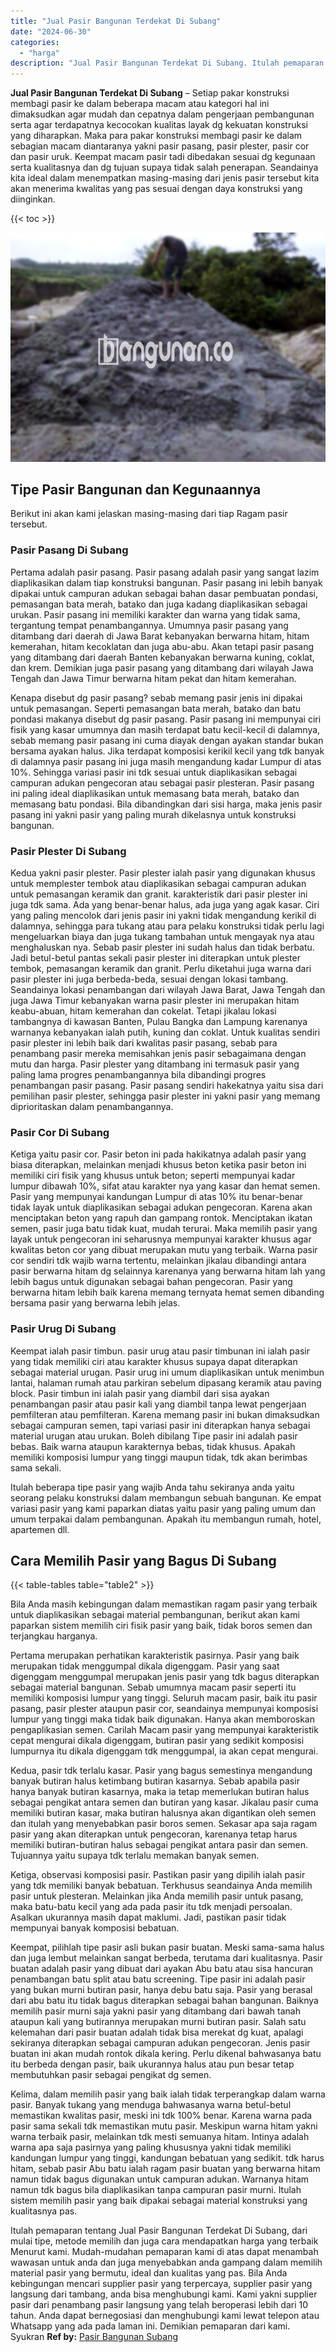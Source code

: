 ```yaml
---
title: "Jual Pasir Bangunan Terdekat Di Subang"
date: "2024-06-30"
categories: 
  - "harga"
description: "Jual Pasir Bangunan Terdekat Di Subang. Itulah pemaparan tentang Jual Pasir Bangunan Terdekat Di Subang, dari mulai tipe, metode memilih dan juga cara mendap..."
---
```


**Jual Pasir Bangunan Terdekat Di Subang** – Setiap pakar konstruksi membagi pasir ke dalam beberapa macam atau kategori hal ini dimaksudkan agar mudah dan cepatnya dalam pengerjaan pembangunan serta agar terdapatnya kecocokan kualitas layak dg kekuatan konstruksi yang diharapkan. Maka para pakar konstruksi membagi pasir ke dalam sebagian macam diantaranya yakni pasir pasang, pasir plester, pasir cor dan pasir uruk. Keempat macam pasir tadi dibedakan sesuai dg kegunaan serta kualitasnya dan dg tujuan supaya tidak salah penerapan. Seandainya kita ideal dalam menempatkan masing-masing dari jenis pasir tersebut kita akan menerima kwalitas yang pas sesuai dengan daya konstruksi yang diinginkan.

{{< toc >}}

![Jual Pasir Bangunan Terdekat Di Subang](/images/jual-pasir-bangunan-18.png)

## Tipe Pasir Bangunan dan Kegunaannya

Berikut ini akan kami jelaskan masing-masing dari tiap Ragam pasir tersebut.

### Pasir Pasang Di Subang

Pertama adalah pasir pasang. Pasir pasang adalah pasir yang sangat lazim diaplikasikan dalam tiap konstruksi bangunan. Pasir pasang ini lebih banyak dipakai untuk campuran adukan sebagai bahan dasar pembuatan pondasi, pemasangan bata merah, batako dan juga kadang diaplikasikan sebagai urukan. Pasir pasang ini memiliki karakter dan warna yang tidak sama, tergantung tempat penambangannya. Umumnya pasir pasang yang ditambang dari daerah di Jawa Barat kebanyakan berwarna hitam, hitam kemerahan, hitam kecoklatan dan juga abu-abu. Akan tetapi pasir pasang yang ditambang dari daerah Banten kebanyakan berwarna kuning, coklat, dan krem. Demikian juga pasir pasang yang ditambang dari wilayah Jawa Tengah dan Jawa Timur berwarna hitam pekat dan hitam kemerahan.

Kenapa disebut dg pasir pasang? sebab memang pasir jenis ini dipakai untuk pemasangan. Seperti pemasangan bata merah, batako dan batu pondasi makanya disebut dg pasir pasang. Pasir pasang ini mempunyai ciri fisik yang kasar umumnya dan masih terdapat batu kecil-kecil di dalamnya, sebab memang pasir pasang ini cuma diayak dengan ayakan standar bukan bersama ayakan halus. Jika terdapat komposisi kerikil kecil yang tdk banyak di dalamnya pasir pasang ini juga masih mengandung kadar Lumpur di atas 10%. Sehingga variasi pasir ini tdk sesuai untuk diaplikasikan sebagai campuran adukan pengecoran atau sebagai pasir plesteran. Pasir pasang ini paling ideal diaplikasikan untuk memasang bata merah, batako dan memasang batu pondasi. Bila dibandingkan dari sisi harga, maka jenis pasir pasang ini yakni pasir yang paling murah dikelasnya untuk konstruksi bangunan.

### Pasir Plester Di Subang

Kedua yakni pasir plester. Pasir plester ialah pasir yang digunakan khusus untuk memplester tembok atau diaplikasikan sebagai campuran adukan untuk pemasangan keramik dan granit. karakteristik dari pasir plester ini juga tdk sama. Ada yang benar-benar halus, ada juga yang agak kasar. Ciri yang paling mencolok dari jenis pasir ini yakni tidak mengandung kerikil di dalamnya, sehingga para tukang atau para pelaku konstruksi tidak perlu lagi mengeluarkan biaya dan juga tukang tambahan untuk mengayak nya atau menghaluskan nya. Sebab pasir plester ini sudah halus dan tidak berbatu. Jadi betul-betul pantas sekali pasir plester ini diterapkan untuk plester tembok, pemasangan keramik dan granit. Perlu diketahui juga warna dari pasir plester ini juga berbeda-beda, sesuai dengan lokasi tambang. Seandainya lokasi penambangan dari wilayah Jawa Barat, Jawa Tengah dan juga Jawa Timur kebanyakan warna pasir plester ini merupakan hitam keabu-abuan, hitam kemerahan dan cokelat. Tetapi jikalau lokasi tambangnya di kawasan Banten, Pulau Bangka dan Lampung karenanya warnanya kebanyakan ialah putih, kuning dan coklat. Untuk kualitas sendiri pasir plester ini lebih baik dari kwalitas pasir pasang, sebab para penambang pasir mereka memisahkan jenis pasir sebagaimana dengan mutu dan harga. Pasir plester yang ditambang ini termasuk pasir yang paling lama progres penambangannya bila dibandingi progres penambangan pasir pasang. Pasir pasang sendiri hakekatnya yaitu sisa dari pemilihan pasir plester, sehingga pasir plester ini yakni pasir yang memang diprioritaskan dalam penambangannya.

### Pasir Cor Di Subang

Ketiga yaitu pasir cor. Pasir beton ini pada hakikatnya adalah pasir yang biasa diterapkan, melainkan menjadi khusus beton ketika pasir beton ini memiliki ciri fisik yang khusus untuk beton; seperti mempunyai kadar lumpur dibawah 10%, sifat atau karakter nya yang kasar dan hemat semen. Pasir yang mempunyai kandungan Lumpur di atas 10% itu benar-benar tidak layak untuk diaplikasikan sebagai adukan pengecoran. Karena akan menciptakan beton yang rapuh dan gampang rontok. Menciptakan ikatan semen, pasir juga batu tidak kuat, mudah terurai. Maka memilih pasir yang layak untuk pengecoran ini seharusnya mempunyai karakter khusus agar kwalitas beton cor yang dibuat merupakan mutu yang terbaik. Warna pasir cor sendiri tdk wajib warna tertentu, melainkan jikalau dibandingi antara pasir berwarna hitam dg selainnya karenanya yang berwarna hitam lah yang lebih bagus untuk digunakan sebagai bahan pengecoran. Pasir yang berwarna hitam lebih baik karena memang ternyata hemat semen dibanding bersama pasir yang berwarna lebih jelas.

### Pasir Urug Di Subang

Keempat ialah pasir timbun. pasir urug atau pasir timbunan ini ialah pasir yang tidak memiliki ciri atau karakter khusus supaya dapat diterapkan sebagai material urugan. Pasir urug ini umum diaplikasikan untuk menimbun lantai, halaman rumah atau parkiran sebelum dipasang keramik atau paving block. Pasir timbun ini ialah pasir yang diambil dari sisa ayakan penambangan pasir atau pasir kali yang diambil tanpa lewat pengerjaan pemfilteran atau pemfilteran. Karena memang pasir ini bukan dimaksudkan sebagai campuran semen, tapi variasi pasir ini diterapkan hanya sebagai material urugan atau urukan. Boleh dibilang Tipe pasir ini adalah pasir bebas. Baik warna ataupun karakternya bebas, tidak khusus. Apakah memiliki komposisi lumpur yang tinggi maupun tidak, tdk akan berimbas sama sekali.

Itulah beberapa tipe pasir yang wajib Anda tahu sekiranya anda yaitu seorang pelaku konstruksi dalam membangun sebuah bangunan. Ke empat variasi pasir yang kami paparkan diatas yaitu pasir yang paling umum dan umum terpakai dalam pembangunan. Apakah itu membangun rumah, hotel, apartemen dll.

## Cara Memilih Pasir yang Bagus Di Subang

{{< table-tables table="table2" >}}

Bila Anda masih kebingungan dalam memastikan ragam pasir yang terbaik untuk diaplikasikan sebagai material pembangunan, berikut akan kami paparkan sistem memilih ciri fisik pasir yang baik, tidak boros semen dan terjangkau harganya.

Pertama merupakan perhatikan karakteristik pasirnya. Pasir yang baik merupakan tidak menggumpal dikala digenggam. Pasir yang saat digenggam menggumpal merupakan jenis pasir yang tdk bagus diterapkan sebagai material bangunan. Sebab umumnya macam pasir seperti itu memiliki komposisi lumpur yang tinggi. Seluruh macam pasir, baik itu pasir pasang, pasir plester ataupun pasir cor, seandainya mempunyai komposisi lumpur yang tinggi maka tidak baik digunakan. Hanya akan memboroskan pengaplikasian semen. Carilah Macam pasir yang mempunyai karakteristik cepat mengurai dikala digenggam, butiran pasir yang sedikit komposisi lumpurnya itu dikala digenggam tdk menggumpal, ia akan cepat mengurai.

Kedua, pasir tdk terlalu kasar. Pasir yang bagus semestinya mengandung banyak butiran halus ketimbang butiran kasarnya. Sebab apabila pasir hanya banyak butiran kasarnya, maka ia tetap memerlukan butiran halus sebagai pengikat antara semen dan butiran yang kasar. Jikalau pasir cuma memiliki butiran kasar, maka butiran halusnya akan digantikan oleh semen dan itulah yang menyebabkan pasir boros semen. Sekasar apa saja ragam pasir yang akan diterapkan untuk pengecoran, karenanya tetap harus memiliki butiran-butiran halus sebagai pengikat antara pasir dan semen. Tujuannya yaitu supaya tdk terlalu memakan banyak semen.

Ketiga, observasi komposisi pasir. Pastikan pasir yang dipilih ialah pasir yang tdk memiliki banyak bebatuan. Terkhusus seandainya Anda memilih pasir untuk plesteran. Melainkan jika Anda memilih pasir untuk pasang, maka batu-batu kecil yang ada pada pasir itu tdk menjadi persoalan. Asalkan ukurannya masih dapat maklumi. Jadi, pastikan pasir tidak mempunyai banyak komposisi bebatuan.

Keempat, pilihlah tipe pasir asli bukan pasir buatan. Meski sama-sama halus dan juga lembut melainkan sangat berbeda, terutama dari kualitasnya. Pasir buatan adalah pasir yang dibuat dari ayakan Abu batu atau sisa hancuran penambangan batu split atau batu screening. Tipe pasir ini adalah pasir yang bukan murni butiran pasir, hanya debu batu saja. Pasir yang berasal dari abu batu itu tidak bagus diterapkan sebagai bahan bangunan. Baiknya memilih pasir murni saja yakni pasir yang ditambang dari bawah tanah ataupun kali yang butirannya merupakan murni butiran pasir. Salah satu kelemahan dari pasir buatan adalah tidak bisa merekat dg kuat, apalagi sekiranya diterapkan sebagai campuran adukan pengecoran. Jenis pasir buatan ini akan mudah rontok dikala kering. Perlu dikenal bahwasanya batu itu berbeda dengan pasir, baik ukurannya halus atau pun besar tetap membutuhkan pasir sebagai pengikat dg semen.

Kelima, dalam memilih pasir yang baik ialah tidak terperangkap dalam warna pasir. Banyak tukang yang menduga bahwasanya warna betul-betul memastikan kwalitas pasir, meski ini tdk 100% benar. Karena warna pada pasir sama sekali tdk memastikan mutu pasir. Meskipun warna hitam yakni warna terbaik pasir, melainkan tdk mesti semuanya hitam. Intinya adalah warna apa saja pasirnya yang paling khususnya yakni tidak memiliki kandungan lumpur yang tinggi, kandungan bebatuan yang sedikit. tdk harus hitam, sebab pasir Abu batu ialah ragam pasir buatan yang berwarna hitam namun tidak bagus digunakan untuk campuran adukan. Warnanya hitam namun tdk bagus bila diaplikasikan tanpa campuran pasir murni. Itulah sistem memilih pasir yang baik dipakai sebagai material konstruksi yang kualitasnya pas.

Itulah pemaparan tentang Jual Pasir Bangunan Terdekat Di Subang, dari mulai tipe, metode memilih dan juga cara mendapatkan harga yang terbaik Menurut kami. Mudah-mudahan pemaparan kami di atas dapat menambah wawasan untuk anda dan juga menyebabkan anda gampang dalam memilih material pasir yang bermutu, ideal dan kualitas yang pas. Bila Anda kebingungan mencari supplier pasir yang terpercaya, supplier pasir yang langsung dari tambang, anda bisa menghubungi kami. Kami yakni supplier pasir dari penambang pasir langsung yang telah beroperasi lebih dari 10 tahun. Anda dapat bernegosiasi dan menghubungi kami lewat telepon atau Whatsapp yang ada pada laman ini. Demikian pemaparan dari kami. Syukran
**Ref by:** [Pasir Bangunan Subang](https://id.wikipedia.org/wiki/Pasir)
